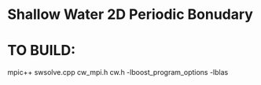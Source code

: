 # Shallow Water 2D Periodic Bonudary

# TO BUILD: <br />
mpic++ swsolve.cpp cw_mpi.h cw.h -lboost_program_options -lblas
